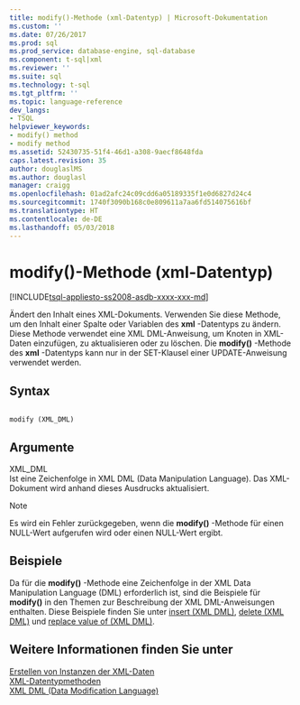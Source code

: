 ```yaml
---
title: modify()-Methode (xml-Datentyp) | Microsoft-Dokumentation
ms.custom: ''
ms.date: 07/26/2017
ms.prod: sql
ms.prod_service: database-engine, sql-database
ms.component: t-sql|xml
ms.reviewer: ''
ms.suite: sql
ms.technology: t-sql
ms.tgt_pltfrm: ''
ms.topic: language-reference
dev_langs:
- TSQL
helpviewer_keywords:
- modify() method
- modify method
ms.assetid: 52430735-51f4-46d1-a308-9aecf8648fda
caps.latest.revision: 35
author: douglaslMS
ms.author: douglasl
manager: craigg
ms.openlocfilehash: 01ad2afc24c09cdd6a05189335f1e0d6827d24c4
ms.sourcegitcommit: 1740f3090b168c0e809611a7aa6fd514075616bf
ms.translationtype: HT
ms.contentlocale: de-DE
ms.lasthandoff: 05/03/2018
---
```

# <a name="modify-method-xml-data-type"></a>modify()-Methode (xml-Datentyp)
[!INCLUDE[tsql-appliesto-ss2008-asdb-xxxx-xxx-md](../../includes/tsql-appliesto-ss2008-asdb-xxxx-xxx-md.md)]

  Ändert den Inhalt eines XML-Dokuments. Verwenden Sie diese Methode, um den Inhalt einer Spalte oder Variablen des **xml** -Datentyps zu ändern. Diese Methode verwendet eine XML DML-Anweisung, um Knoten in XML-Daten einzufügen, zu aktualisieren oder zu löschen. Die **modify()** -Methode des **xml** -Datentyps kann nur in der SET-Klausel einer UPDATE-Anweisung verwendet werden.  
  
## <a name="syntax"></a>Syntax  
  
```  
  
modify (XML_DML)  
```  
  
## <a name="arguments"></a>Argumente  
 XML_DML  
 Ist eine Zeichenfolge in XML DML (Data Manipulation Language). Das XML-Dokument wird anhand dieses Ausdrucks aktualisiert.  
  
> [!NOTE]  
>  Es wird ein Fehler zurückgegeben, wenn die **modify()** -Methode für einen NULL-Wert aufgerufen wird oder einen NULL-Wert ergibt.  
  
## <a name="examples"></a>Beispiele  
 Da für die **modify()** -Methode eine Zeichenfolge in der XML Data Manipulation Language (DML) erforderlich ist, sind die Beispiele für **modify()** in den Themen zur Beschreibung der XML DML-Anweisungen enthalten. Diese Beispiele finden Sie unter [insert &#40;XML DML&#41;](../../t-sql/xml/insert-xml-dml.md), [delete &#40;XML DML&#41;](../../t-sql/xml/delete-xml-dml.md) und [replace value of &#40;XML DML&#41;](../../t-sql/xml/replace-value-of-xml-dml.md).  
  
## <a name="see-also"></a>Weitere Informationen finden Sie unter  
 [Erstellen von Instanzen der XML-Daten](../../relational-databases/xml/create-instances-of-xml-data.md)   
 [XML-Datentypmethoden](../../t-sql/xml/xml-data-type-methods.md)   
 [XML DML &#40;Data Modification Language&#41;](../../t-sql/xml/xml-data-modification-language-xml-dml.md)  
  
  
